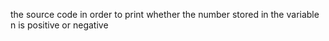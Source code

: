 the source code in order to print whether the number stored in the variable n is positive or negative
